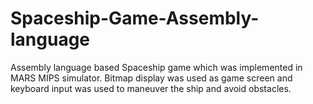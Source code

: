 # Spaceship-Game-Assembly-language
Assembly language based Spaceship game which was implemented in MARS MIPS simulator. Bitmap display was used as game screen and keyboard input was used to maneuver the ship and avoid obstacles.
